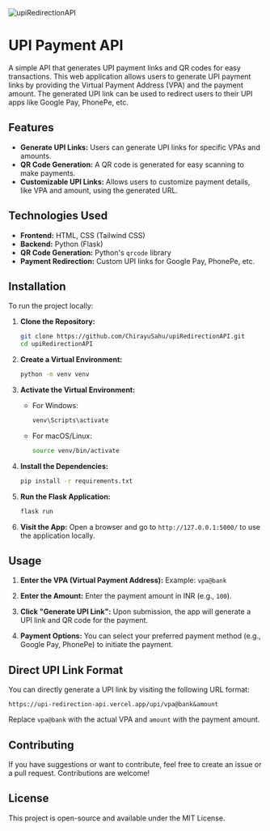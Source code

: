 
<img src="https://socialify.git.ci/ChirayuSahu/upiRedirectionAPI/image?language=1&name=1&owner=1&stargazers=1&theme=Dark" alt="upiRedirectionAPI"/>

# UPI Payment API

A simple API that generates UPI payment links and QR codes for easy transactions. This web application allows users to generate UPI payment links by providing the Virtual Payment Address (VPA) and the payment amount. The generated UPI link can be used to redirect users to their UPI apps like Google Pay, PhonePe, etc.

## Features

- **Generate UPI Links:** Users can generate UPI links for specific VPAs and amounts.
- **QR Code Generation:** A QR code is generated for easy scanning to make payments.
- **Customizable UPI Links:** Allows users to customize payment details, like VPA and amount, using the generated URL.

## Technologies Used

- **Frontend:** HTML, CSS (Tailwind CSS)
- **Backend:** Python (Flask)
- **QR Code Generation:** Python's `qrcode` library
- **Payment Redirection:** Custom UPI links for Google Pay, PhonePe, etc.

## Installation

To run the project locally:

1. **Clone the Repository:**
   ```bash
   git clone https://github.com/ChirayuSahu/upiRedirectionAPI.git
   cd upiRedirectionAPI
   ```

2. **Create a Virtual Environment:**
   ```bash
   python -m venv venv
   ```

3. **Activate the Virtual Environment:**
   - For Windows:
     ```bash
     venv\Scripts\activate
     ```
   - For macOS/Linux:
     ```bash
     source venv/bin/activate
     ```

4. **Install the Dependencies:**
   ```bash
   pip install -r requirements.txt
   ```

5. **Run the Flask Application:**
   ```bash
   flask run
   ```

6. **Visit the App:**
   Open a browser and go to `http://127.0.0.1:5000/` to use the application locally.

## Usage

1. **Enter the VPA (Virtual Payment Address):**
   Example: `vpa@bank`

2. **Enter the Amount:**
   Enter the payment amount in INR (e.g., `100`).

3. **Click "Generate UPI Link":**
   Upon submission, the app will generate a UPI link and QR code for the payment.

4. **Payment Options:**
   You can select your preferred payment method (e.g., Google Pay, PhonePe) to initiate the payment.

## Direct UPI Link Format

You can directly generate a UPI link by visiting the following URL format:

```
https://upi-redirection-api.vercel.app/upi/vpa@bank&amount
```

Replace `vpa@bank` with the actual VPA and `amount` with the payment amount.

## Contributing

If you have suggestions or want to contribute, feel free to create an issue or a pull request. Contributions are welcome!

## License

This project is open-source and available under the MIT License.
